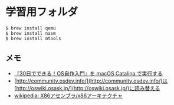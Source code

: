 # 学習用フォルダ

```shell
$ brew install qemu
$ brew install nasm
$ brew install mtools
```

## メモ

- [『30日でできる！OS自作入門』を macOS Catalina で実行する](https://qiita.com/noanoa07/items/8828c37c2e286522c7ee)
- [http://community.osdev.info/](http://community.osdev.info/)は[http://oswiki.osask.jp/](http://oswiki.osask.jp/)に読み替える
- [wikipedia: X86アセンブラ/x86アーキテクチャ](https://ja.wikibooks.org/wiki/X86%E3%82%A2%E3%82%BB%E3%83%B3%E3%83%96%E3%83%A9/x86%E3%82%A2%E3%83%BC%E3%82%AD%E3%83%86%E3%82%AF%E3%83%81%E3%83%A3)


